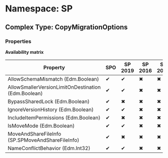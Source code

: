 # Namespace: SP

## Complex Type: CopyMigrationOptions

### Properties

**Availability matrix**

Property | SPO | SP 2019 | SP 2016 | SP 2013
----------|-----|---------|---------|--------
AllowSchemaMismatch (Edm.Boolean) | ✔ | ✔ | ✖ | ✖
AllowSmallerVersionLimitOnDestination (Edm.Boolean) | ✔ | ✔ | ✖ | ✖
BypassSharedLock (Edm.Boolean) | ✔ | ✖ | ✖ | ✖
IgnoreVersionHistory (Edm.Boolean) | ✔ | ✔ | ✖ | ✖
IncludeItemPermissions (Edm.Boolean) | ✔ | ✖ | ✖ | ✖
IsMoveMode (Edm.Boolean) | ✔ | ✔ | ✖ | ✖
MoveAndShareFileInfo (SP.SPMoveAndShareFileInfo) | ✔ | ✖ | ✖ | ✖
NameConflictBehavior (Edm.Int32) | ✔ | ✔ | ✖ | ✖
